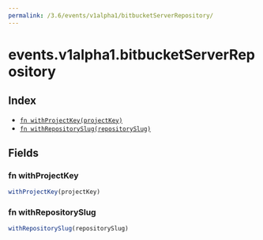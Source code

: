 ```yaml
---
permalink: /3.6/events/v1alpha1/bitbucketServerRepository/
---
```


# events.v1alpha1.bitbucketServerRepository



## Index

* [`fn withProjectKey(projectKey)`](#fn-withprojectkey)
* [`fn withRepositorySlug(repositorySlug)`](#fn-withrepositoryslug)

## Fields

### fn withProjectKey

```ts
withProjectKey(projectKey)
```



### fn withRepositorySlug

```ts
withRepositorySlug(repositorySlug)
```


